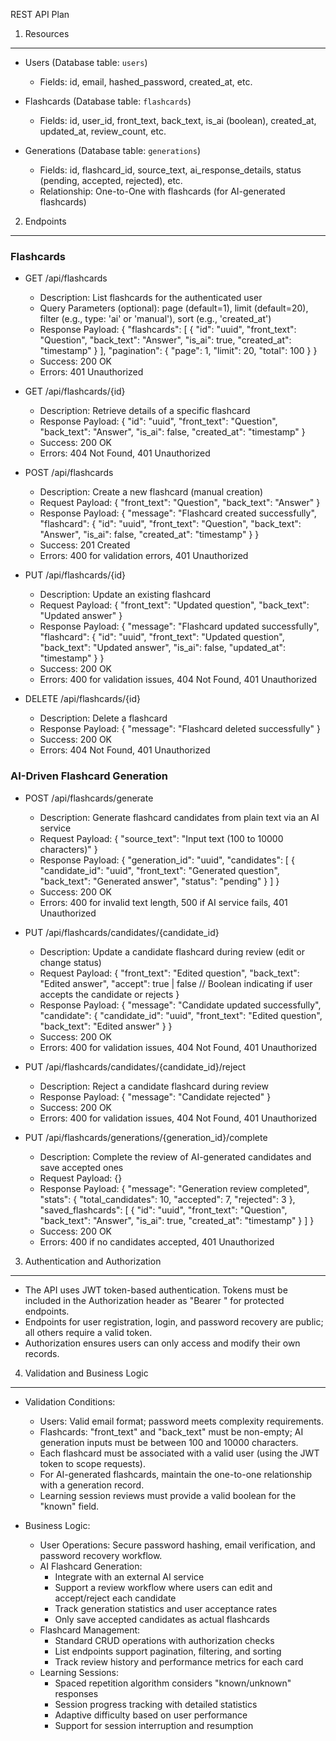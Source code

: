 REST API Plan

1. Resources

---

- Users (Database table: `users`)

  - Fields: id, email, hashed_password, created_at, etc.

- Flashcards (Database table: `flashcards`)

  - Fields: id, user_id, front_text, back_text, is_ai (boolean), created_at, updated_at, review_count, etc.

- Generations (Database table: `generations`)
  - Fields: id, flashcard_id, source_text, ai_response_details, status (pending, accepted, rejected), etc.
  - Relationship: One-to-One with flashcards (for AI-generated flashcards)

2. Endpoints

---

### Flashcards

- GET /api/flashcards

  - Description: List flashcards for the authenticated user
  - Query Parameters (optional):
    page (default=1), limit (default=20), filter (e.g., type: 'ai' or 'manual'), sort (e.g., 'created_at')
  - Response Payload:
    {
    "flashcards": [
    {
    "id": "uuid",
    "front_text": "Question",
    "back_text": "Answer",
    "is_ai": true,
    "created_at": "timestamp"
    }
    ],
    "pagination": { "page": 1, "limit": 20, "total": 100 }
    }
  - Success: 200 OK
  - Errors: 401 Unauthorized

- GET /api/flashcards/{id}

  - Description: Retrieve details of a specific flashcard
  - Response Payload:
    {
    "id": "uuid",
    "front_text": "Question",
    "back_text": "Answer",
    "is_ai": false,
    "created_at": "timestamp"
    }
  - Success: 200 OK
  - Errors: 404 Not Found, 401 Unauthorized

- POST /api/flashcards

  - Description: Create a new flashcard (manual creation)
  - Request Payload:
    {
    "front_text": "Question",
    "back_text": "Answer"
    }
  - Response Payload:
    {
    "message": "Flashcard created successfully",
    "flashcard": {
    "id": "uuid",
    "front_text": "Question",
    "back_text": "Answer",
    "is_ai": false,
    "created_at": "timestamp"
    }
    }
  - Success: 201 Created
  - Errors: 400 for validation errors, 401 Unauthorized

- PUT /api/flashcards/{id}

  - Description: Update an existing flashcard
  - Request Payload:
    {
    "front_text": "Updated question",
    "back_text": "Updated answer"
    }
  - Response Payload:
    {
    "message": "Flashcard updated successfully",
    "flashcard": {
    "id": "uuid",
    "front_text": "Updated question",
    "back_text": "Updated answer",
    "is_ai": false,
    "updated_at": "timestamp"
    }
    }
  - Success: 200 OK
  - Errors: 400 for validation issues, 404 Not Found, 401 Unauthorized

- DELETE /api/flashcards/{id}
  - Description: Delete a flashcard
  - Response Payload:
    { "message": "Flashcard deleted successfully" }
  - Success: 200 OK
  - Errors: 404 Not Found, 401 Unauthorized

### AI-Driven Flashcard Generation

- POST /api/flashcards/generate

  - Description: Generate flashcard candidates from plain text via an AI service
  - Request Payload:
    {
    "source_text": "Input text (100 to 10000 characters)"
    }
  - Response Payload:
    {
    "generation_id": "uuid",
    "candidates": [
    {
    "candidate_id": "uuid",
    "front_text": "Generated question",
    "back_text": "Generated answer",
    "status": "pending"
    }
    ]
    }
  - Success: 200 OK
  - Errors: 400 for invalid text length, 500 if AI service fails, 401 Unauthorized

- PUT /api/flashcards/candidates/{candidate_id}

  - Description: Update a candidate flashcard during review (edit or change status)
  - Request Payload:
    {
    "front_text": "Edited question",
    "back_text": "Edited answer",
    "accept": true | false // Boolean indicating if user accepts the candidate or rejects
    }
  - Response Payload:
    {
    "message": "Candidate updated successfully",
    "candidate": {
    "candidate_id": "uuid",
    "front_text": "Edited question",
    "back_text": "Edited answer"
    }
    }
  - Success: 200 OK
  - Errors: 400 for validation issues, 404 Not Found, 401 Unauthorized

- PUT /api/flashcards/candidates/{candidate_id}/reject

  - Description: Reject a candidate flashcard during review
  - Response Payload:
    {
    "message": "Candidate rejected"
    }
  - Success: 200 OK
  - Errors: 400 for validation issues, 404 Not Found, 401 Unauthorized

- PUT /api/flashcards/generations/{generation_id}/complete
  - Description: Complete the review of AI-generated candidates and save accepted ones
  - Request Payload: {}
  - Response Payload:
    {
    "message": "Generation review completed",
    "stats": {
    "total_candidates": 10,
    "accepted": 7,
    "rejected": 3
    },
    "saved_flashcards": [
    {
    "id": "uuid",
    "front_text": "Question",
    "back_text": "Answer",
    "is_ai": true,
    "created_at": "timestamp"
    }
    ]
    }
  - Success: 200 OK
  - Errors: 400 if no candidates accepted, 401 Unauthorized

3. Authentication and Authorization

---

- The API uses JWT token-based authentication. Tokens must be included in the Authorization header as "Bearer <token>" for protected endpoints.
- Endpoints for user registration, login, and password recovery are public; all others require a valid token.
- Authorization ensures users can only access and modify their own records.

4. Validation and Business Logic

---

- Validation Conditions:

  - Users: Valid email format; password meets complexity requirements.
  - Flashcards: "front_text" and "back_text" must be non-empty; AI generation inputs must be between 100 and 10000 characters.
  - Each flashcard must be associated with a valid user (using the JWT token to scope requests).
  - For AI-generated flashcards, maintain the one-to-one relationship with a generation record.
  - Learning session reviews must provide a valid boolean for the "known" field.

- Business Logic:
  - User Operations: Secure password hashing, email verification, and password recovery workflow.
  - AI Flashcard Generation:
    - Integrate with an external AI service
    - Support a review workflow where users can edit and accept/reject each candidate
    - Track generation statistics and user acceptance rates
    - Only save accepted candidates as actual flashcards
  - Flashcard Management:
    - Standard CRUD operations with authorization checks
    - List endpoints support pagination, filtering, and sorting
    - Track review history and performance metrics for each card
  - Learning Sessions:
    - Spaced repetition algorithm considers "known/unknown" responses
    - Session progress tracking with detailed statistics
    - Adaptive difficulty based on user performance
    - Support for session interruption and resumption
